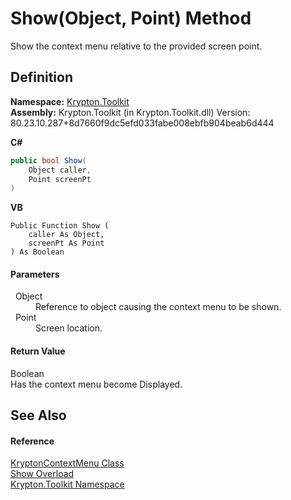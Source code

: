 # Show(Object, Point) Method


Show the context menu relative to the provided screen point.



## Definition
**Namespace:** <a href="79d2eac2-21f4-54ff-7552-b20c33c30600.md">Krypton.Toolkit</a>  
**Assembly:** Krypton.Toolkit (in Krypton.Toolkit.dll) Version: 80.23.10.287+8d7660f9dc5efd033fabe008ebfb904beab6d444

**C#**
``` C#
public bool Show(
	Object caller,
	Point screenPt
)
```
**VB**
``` VB
Public Function Show ( 
	caller As Object,
	screenPt As Point
) As Boolean
```



#### Parameters
<dl><dt>  Object</dt><dd>Reference to object causing the context menu to be shown.</dd><dt>  Point</dt><dd>Screen location.</dd></dl>

#### Return Value
Boolean  
Has the context menu become Displayed.

## See Also


#### Reference
<a href="be1800e7-d2d1-ad14-d15d-ac42eaa8392b.md">KryptonContextMenu Class</a>  
<a href="39b3eeee-7636-bba7-b4bf-34e4c470f5e9.md">Show Overload</a>  
<a href="79d2eac2-21f4-54ff-7552-b20c33c30600.md">Krypton.Toolkit Namespace</a>  
